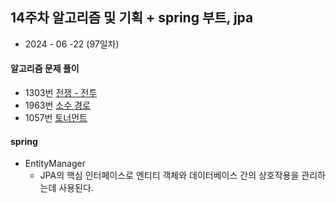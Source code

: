 ## 14주차 알고리즘 및 기획 + spring 부트, jpa

- 2024 - 06 -22 (97일차)

#### 알고리즘 문제 풀이   

* 1303번 [전쟁 - 전투](https://github.com/dongyeoppp/Jungle_TIL/blob/main/jungle_week14/bk_1303.py)    
* 1963번 [소수 경로]()  
* 1057번 [토너먼트]()   

#### spring   

* EntityManager   
    * JPA의 핵심 인터페이스로 엔티티 객체와 데이터베이스 간의 상호작용을 관리하는데 사용된다.  


    